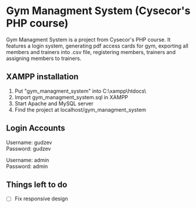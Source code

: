 # Gym Managment System (Cysecor's PHP course)

Gym Managment System is a project from Cysecor's PHP course. It features a login system, generating pdf access cards for gym, exporting all members and trainers into .csv file, registering members, trainers and assigning members to trainers.

## XAMPP installation

1. Put "gym_managment_system" into C:\xampp\htdocs\
2. Import gym_managment_system.sql in XAMPP
3. Start Apache and MySQL server
4. Find the project at localhost/gym_managment_system

## Login Accounts

Username: gudzev  
Password: gudzev

Username: admin  
Password: admin

## Things left to do

- [ ] Fix responsive design

